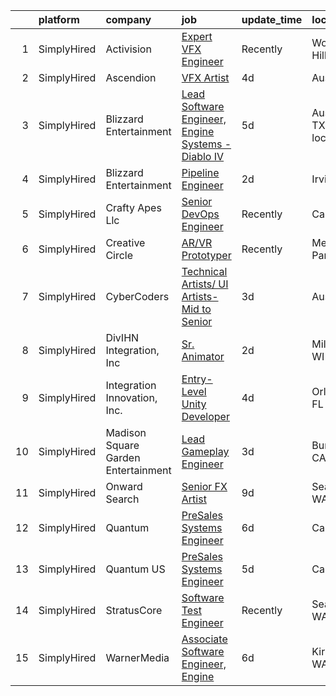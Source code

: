 

|    | platform    | company                             | job                                                                                                                                                         | update_time   | location               |
|---:|:------------|:------------------------------------|:------------------------------------------------------------------------------------------------------------------------------------------------------------|:--------------|:-----------------------|
|  1 | SimplyHired | Activision                          | [Expert VFX Engineer](https://www.simplyhired.com/job/R9gzBazJlezxlSm2WITE3XlbtPQGysO7ZdrSSFEKrzRcXXxnIFAx0A?q=vfx+engineer)                                | Recently      | Woodland Hills, CA     |
|  2 | SimplyHired | Ascendion                           | [VFX Artist](https://www.simplyhired.com/job/E_ospUP0io1uaJ0bGyJBrt8xBfKum3M-ZPxzaPr7S-smE_z5hHROSg?q=vfx+engineer)                                         | 4d            | Austin, TX             |
|  3 | SimplyHired | Blizzard Entertainment              | [Lead Software Engineer, Engine Systems - Diablo IV](https://www.simplyhired.com/job/HGua7W-DDQZwsyGFsVgaRtvoTfyS1yAXjm3uPJDotACn8scAxFtaEw?q=vfx+engineer) | 5d            | Austin, TX +1 location |
|  4 | SimplyHired | Blizzard Entertainment              | [Pipeline Engineer](https://www.simplyhired.com/job/wLyzd4PwmmLnMaHlkTuB2ZIXGVYtyEHFHXsw7LEtE31DhVduD2htqQ?q=vfx+engineer)                                  | 2d            | Irvine, CA             |
|  5 | SimplyHired | Crafty Apes Llc                     | [Senior DevOps Engineer](https://www.simplyhired.com/job/dXLzmxUoWTg1hpHj4tp5-saAoUmcwSi-VqRf-HXc4QqAli_TQvWTAQ?q=vfx+engineer)                             | Recently      | California             |
|  6 | SimplyHired | Creative Circle                     | [AR/VR Prototyper](https://www.simplyhired.com/job/YQ_s7uLojfe-PecwgLo1CwPzQM_wOdpnVqMPx0SPgCNvpuIy9Vftbw?q=vfx+engineer)                                   | Recently      | Menlo Park, CA         |
|  7 | SimplyHired | CyberCoders                         | [Technical Artists/ UI Artists- Mid to Senior](https://www.simplyhired.com/job/_ZfWNtuhIZA-UrzjuSlIl0cWjE_LVS2AaDP50uYbuhdx5ewNko2Trg?q=vfx+engineer)       | 3d            | Austin, TX             |
|  8 | SimplyHired | DivIHN Integration, Inc             | [Sr. Animator](https://www.simplyhired.com/job/dlCh2k1Wp3BZHeEJdkDN42QtCD2EM2dmEbBlJq_El_9Ft_P7ZwfOOw?q=vfx+engineer)                                       | 2d            | Milwaukee, WI          |
|  9 | SimplyHired | Integration Innovation, Inc.        | [Entry-Level Unity Developer](https://www.simplyhired.com/job/Wegn6TLnxhYHveMQGqVJbx-zkPhzhu5gNi2IF-TbXgVWbLDgPSuMQg?q=vfx+engineer)                        | 4d            | Orlando, FL            |
| 10 | SimplyHired | Madison Square Garden Entertainment | [Lead Gameplay Engineer](https://www.simplyhired.com/job/-ozoaSBGVm7qqyvYCVrHkw-D8q8DY7-v-Y0P6vytPVtvANJIXX5lvA?q=vfx+engineer)                             | 3d            | Burbank, CA            |
| 11 | SimplyHired | Onward Search                       | [Senior FX Artist](https://www.simplyhired.com/job/wSzsgJLuju0sik4YRk3qZ2HFdwYi-FbZAoZsDwPHpSx4adKWE5jYdQ?q=vfx+engineer)                                   | 9d            | Seattle, WA            |
| 12 | SimplyHired | Quantum                             | [PreSales Systems Engineer](https://www.simplyhired.com/job/dw2qYHgGPWVrRQ6AhW0JNvv15dNLbkDzPQZoVgzq48Lt2gsJ97Zk8g?q=vfx+engineer)                          | 6d            | California             |
| 13 | SimplyHired | Quantum US                          | [PreSales Systems Engineer](https://www.simplyhired.com/job/_voUhCYyfy63gbrm0YoUQwZiTvUQ7O9qUPTy63S71B5e_UcabtqaDg?q=vfx+engineer)                          | 5d            | California             |
| 14 | SimplyHired | StratusCore                         | [Software Test Engineer](https://www.simplyhired.com/job/aOGYDGVDK83Hz36mzFZncYUNgGThbRe4d03IXfkihr8svAuEQu1e3g?q=vfx+engineer)                             | Recently      | Seattle, WA            |
| 15 | SimplyHired | WarnerMedia                         | [Associate Software Engineer, Engine](https://www.simplyhired.com/job/kjRyYSDMMHAkoR33foNCarvn1Nee2X4BpO7TSYs4vJCLobvUvAYpWQ?q=vfx+engineer)                | 6d            | Kirkland, WA           |